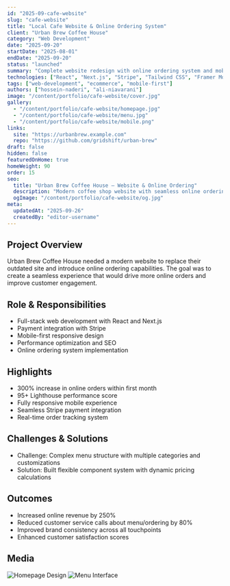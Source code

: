 ```yaml
---
id: "2025-09-cafe-website"
slug: "cafe-website"
title: "Local Cafe Website & Online Ordering System"
client: "Urban Brew Coffee House"
category: "Web Development"
date: "2025-09-20"
startDate: "2025-08-01"
endDate: "2025-09-20"
status: "launched"
summary: "Complete website redesign with online ordering system and mobile-first approach for a local coffee shop."
technologies: ["React", "Next.js", "Stripe", "Tailwind CSS", "Framer Motion"]
tags: ["web-development", "ecommerce", "mobile-first"]
authors: ["hossein-naderi", "ali-niavarani"]
image: "/content/portfolio/cafe-website/cover.jpg"
gallery:
  - "/content/portfolio/cafe-website/homepage.jpg"
  - "/content/portfolio/cafe-website/menu.jpg"
  - "/content/portfolio/cafe-website/mobile.png"
links:
  site: "https://urbanbrew.example.com"
  repo: "https://github.com/gridshift/urban-brew"
draft: false
hidden: false
featuredOnHome: true
homeWeight: 90
order: 15
seo:
  title: "Urban Brew Coffee House — Website & Online Ordering"
  description: "Modern coffee shop website with seamless online ordering experience."
  ogImage: "/content/portfolio/cafe-website/og.jpg"
meta:
  updatedAt: "2025-09-26"
  createdBy: "editor-username"
---
```


## Project Overview
Urban Brew Coffee House needed a modern website to replace their outdated site and introduce online ordering capabilities. The goal was to create a seamless experience that would drive more online orders and improve customer engagement.

## Role & Responsibilities
- Full-stack web development with React and Next.js
- Payment integration with Stripe
- Mobile-first responsive design
- Performance optimization and SEO
- Online ordering system implementation

## Highlights
- 300% increase in online orders within first month
- 95+ Lighthouse performance score
- Fully responsive mobile experience
- Seamless Stripe payment integration
- Real-time order tracking system

## Challenges & Solutions
- Challenge: Complex menu structure with multiple categories and customizations
- Solution: Built flexible component system with dynamic pricing calculations

## Outcomes
- Increased online revenue by 250%
- Reduced customer service calls about menu/ordering by 80%
- Improved brand consistency across all touchpoints
- Enhanced customer satisfaction scores

## Media
![Homepage Design](/images/portfolio/cafe-website/homepage.jpg)
![Menu Interface](/images/portfolio/cafe-website/menu.jpg)
